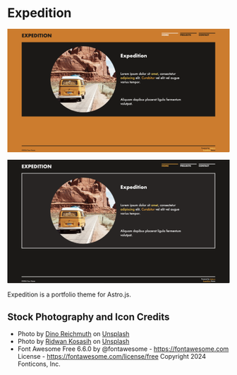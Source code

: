 # Expedition

![light screenshot](/docs/assets/screen-light.png)

![dark screenshot](/docs/assets/screen-dark.png)

Expedition is a portfolio theme for Astro.js.

## Stock Photography and Icon Credits

- Photo by [Dino Reichmuth](https://unsplash.com/@dinoreichmuth?utm_content=creditCopyText&utm_medium=referral&utm_source=unsplash) on [Unsplash](https://unsplash.com/photos/yellow-volkswagen-van-on-road-A5rCN8626Ck?utm_content=creditCopyText&utm_medium=referral&utm_source=unsplash)
- Photo by [Ridwan Kosasih](https://unsplash.com/@uwansays?utm_content=creditCopyText&utm_medium=referral&utm_source=unsplash) on [Unsplash](https://unsplash.com/photos/two-blue-and-yellow-dome-tents-on-ground-near-mountain-with-smoke-vXzSkC3-n5I?utm_content=creditCopyText&utm_medium=referral&utm_source=unsplash)
- Font Awesome Free 6.6.0 by @fontawesome - https://fontawesome.com License - https://fontawesome.com/license/free Copyright 2024 Fonticons, Inc.
